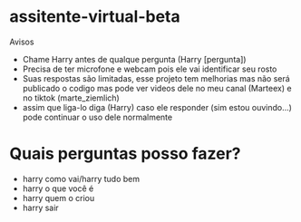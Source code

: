 # assitente-virtual-beta

Avisos

* Chame Harry antes de qualque pergunta (Harry [pergunta])
* Precisa de ter microfone e webcam pois ele vai identificar seu rosto
* Suas respostas são limitadas, esse projeto tem melhorias mas não será publicado o codigo mas pode ver videos dele no meu canal (Marteex) e no tiktok (marte_ziemlich)
* assim que liga-lo diga (Harry) caso ele responder (sim estou ouvindo...) pode continuar o uso dele normalmente

 # Quais perguntas posso fazer?
 * harry como vai/harry tudo bem
 * harry o que você é
 * harry quem o criou
 * harry sair

